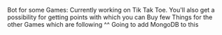 Bot for some Games:
Currently working on Tik Tak Toe.
You'll also get a possibility for getting points with which you can Buy few Things for the other Games which are following ^^
Going to add MongoDB to this
